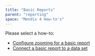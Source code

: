 ```yaml
---
title: "Basic Reports"
parent: "reporting"
space: "Mendix 4 How-to's"
---
```

Please select a how-to:

*   [Configure zooming for a basic report](configure-zooming-for-a-basic-report)
*   [Connect a basic report to a data set](connect-a-basic-report-to-a-data-set)
